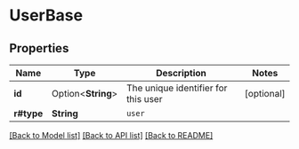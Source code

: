 # UserBase

## Properties

Name | Type | Description | Notes
------------ | ------------- | ------------- | -------------
**id** | Option<**String**> | The unique identifier for this user | [optional]
**r#type** | **String** | `user` | 

[[Back to Model list]](../README.md#documentation-for-models) [[Back to API list]](../README.md#documentation-for-api-endpoints) [[Back to README]](../README.md)


